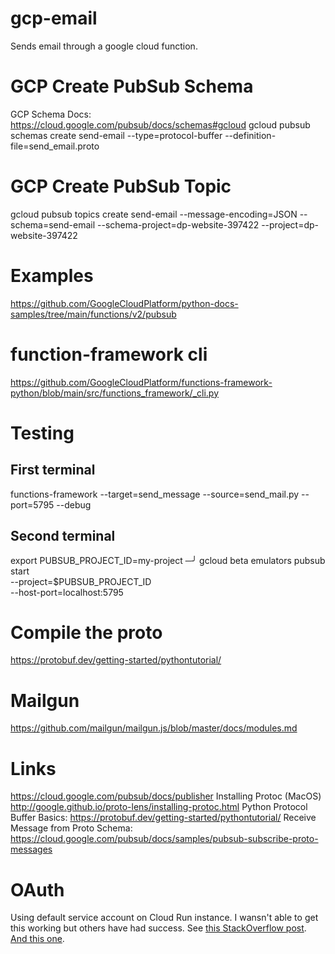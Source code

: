 # gcp-email
Sends email through a google cloud function.

# GCP Create PubSub Schema
GCP Schema Docs: https://cloud.google.com/pubsub/docs/schemas#gcloud
gcloud pubsub schemas create send-email --type=protocol-buffer --definition-file=send_email.proto
# GCP Create PubSub Topic
gcloud pubsub topics create send-email --message-encoding=JSON --schema=send-email --schema-project=dp-website-397422 --project=dp-website-397422

# Examples
https://github.com/GoogleCloudPlatform/python-docs-samples/tree/main/functions/v2/pubsub

# function-framework cli
https://github.com/GoogleCloudPlatform/functions-framework-python/blob/main/src/functions_framework/_cli.py

# Testing
## First terminal
functions-framework --target=send_message --source=send_mail.py --port=5795 --debug 
## Second terminal
export PUBSUB_PROJECT_ID=my-project                                   ─╯
gcloud beta emulators pubsub start \
    --project=$PUBSUB_PROJECT_ID \
    --host-port=localhost:5795

# Compile the proto
https://protobuf.dev/getting-started/pythontutorial/

# Mailgun
https://github.com/mailgun/mailgun.js/blob/master/docs/modules.md

# Links
https://cloud.google.com/pubsub/docs/publisher
Installing Protoc (MacOS)
http://google.github.io/proto-lens/installing-protoc.html
Python Protocol Buffer Basics: https://protobuf.dev/getting-started/pythontutorial/
Receive Message from Proto Schema: https://cloud.google.com/pubsub/docs/samples/pubsub-subscribe-proto-messages

# OAuth
Using default service account on Cloud Run instance. I wansn't able to get this working but others have had success. See [this StackOverflow post](https://stackoverflow.com/questions/53202767/gae-attributeerror-credentials-object-has-no-attribute-with-subject/57092533#57092533). [And this one](https://stackoverflow.com/questions/64658391/how-can-i-grant-a-cloud-run-service-access-to-service-accounts-credentials-with).